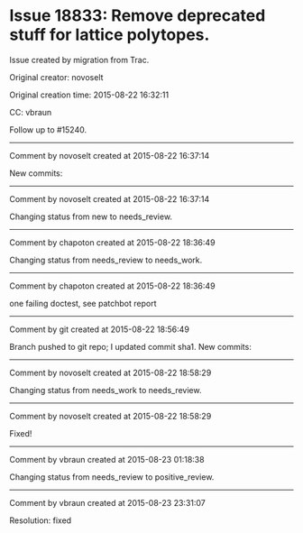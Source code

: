 # Issue 18833: Remove deprecated stuff for lattice polytopes.

Issue created by migration from Trac.

Original creator: novoselt

Original creation time: 2015-08-22 16:32:11

CC:  vbraun

Follow up to #15240.


---

Comment by novoselt created at 2015-08-22 16:37:14

New commits:


---

Comment by novoselt created at 2015-08-22 16:37:14

Changing status from new to needs_review.


---

Comment by chapoton created at 2015-08-22 18:36:49

Changing status from needs_review to needs_work.


---

Comment by chapoton created at 2015-08-22 18:36:49

one failing doctest, see patchbot report


---

Comment by git created at 2015-08-22 18:56:49

Branch pushed to git repo; I updated commit sha1. New commits:


---

Comment by novoselt created at 2015-08-22 18:58:29

Changing status from needs_work to needs_review.


---

Comment by novoselt created at 2015-08-22 18:58:29

Fixed!


---

Comment by vbraun created at 2015-08-23 01:18:38

Changing status from needs_review to positive_review.


---

Comment by vbraun created at 2015-08-23 23:31:07

Resolution: fixed

